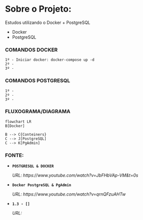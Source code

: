 # Sobre o Projeto:
Estudos utilizando o Docker + PostgreSQL

- Docker
- PostgreSQL


### COMANDOS DOCKER 

```
1º - Iniciar docker: docker-compose up -d
2º - 
3º -
```

### COMANDOS POSTGRESQL

```
1º - 
2º - 
3º -
```


### FLUXOGRAMA/DIAGRAMA

```mermaid
flowchart LR
B[Docker]

B --> C{Conteiners}
C --> J[PostgreSQL]
C --> K[PgAdmin]
```

### FONTE:
<ul>
  
  <li>
    <p><b><code>POSTGRESQL & DOCKER</code></b></p>
    <p><i>URL: https://www.youtube.com/watch?v=JbFHbVAp-VM&t=0s </i></p>
  </li>
  
  <li>
    <p><b><code>Docker PostgreSQL & PgAdmin</code></b></p>
    <p><i>URL: https://www.youtube.com/watch?v=qrnQFzuAHTw </i></p>
  </li> 
  
  <li>
    <p><b><code>1.3 - [] </code></b></p>
    <p><i>URL:</i></p>
  </li>
  
</ul>

